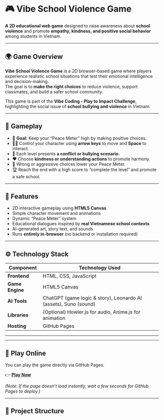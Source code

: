 # 🎮 Vibe School Violence Game

**A 2D educational web game** designed to raise awareness about **school violence** and promote **empathy, kindness, and positive social behavior** among students in Vietnam.

---

## 🌍 Game Overview

**Vibe School Violence Game** is a 2D browser-based game where players experience realistic school situations that test their emotional intelligence and decision-making.  
The goal is to **make the right choices** to reduce violence, support classmates, and build a safer school community.

This game is part of the **Vibe Coding - Play to Impact Challenge**, highlighting the social issue of **school bullying and violence** in Vietnam.

---

## 🧠 Gameplay

- 🎯 **Goal:** Keep your “Peace Meter” high by making positive choices.  
- 🧍‍♂️ Control your character using **arrow keys** to move and **Space** to interact.  
- 💬 Each level presents **a conflict or bullying scenario**.  
- ❤️ Choose **kindness or understanding actions** to promote harmony.  
- 🚫 Wrong or aggressive choices lower your Peace Meter.  
- 🏆 Reach the end with a high score to “complete the level” and promote a safe school.

---

## 🧩 Features

- 2D interactive gameplay using **HTML5 Canvas**  
- Simple character movement and animations  
- Dynamic “Peace Meter” system  
- Educational dialogues inspired by **real Vietnamese school contexts**  
- AI-generated art, story text, and sounds  
- Runs **entirely in-browser** (no backend or installation required)

---

## ⚙️ Technology Stack

| Component | Technology Used |
|------------|----------------|
| **Frontend** | HTML, CSS, JavaScript |
| **Game Engine** | HTML5 Canvas |
| **AI Tools** | ChatGPT (game logic & story), Leonardo AI (assets), Suno (sound) |
| **Libraries** | (Optional) Howler.js for audio, Anime.js for animation |
| **Hosting** | GitHub Pages |

---


---

## 🚀 Play Online

You can play the game directly via GitHub Pages:

👉 **[Play Now](https://github.com/CrisDevil222/vibe-school-violence-game)**

*(Note: If the page doesn’t load instantly, wait a few seconds for GitHub Pages to deploy.)*

---

## 📂 Project Structure

